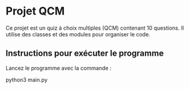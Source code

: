 # Projet QCM

Ce projet est un quiz à choix multiples (QCM) contenant 10 questions. Il utilise des classes et des modules pour organiser le code.

## Instructions pour exécuter le programme

Lancez le programme avec la commande :

   python3 main.py
